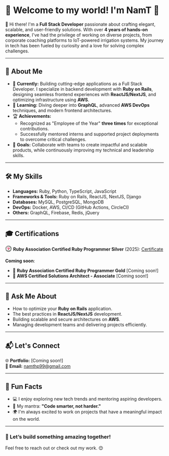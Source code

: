 # 🌟 Welcome to my world! I'm **NamT** 🌟  

👋 Hi there! I'm a **Full Stack Developer** passionate about crafting elegant, scalable, and user-friendly solutions. With over **4 years of hands-on experience**, I've had the privilege of working on diverse projects, from corporate coaching platforms to IoT-powered irrigation systems. My journey in tech has been fueled by curiosity and a love for solving complex challenges.

---

## 🚀 About Me  

- 🔭 **Currently:** Building cutting-edge applications as a Full Stack Developer. I specialize in backend development with **Ruby on Rails**, designing seamless frontend experiences with **ReactJS/NextJS**, and optimizing infrastructure using **AWS**.  
- 🌱 **Learning:** Diving deeper into **GraphQL**, advanced **AWS DevOps** techniques, and modern frontend architectures.  
- 🏆 **Achievements:**  
  - Recognized as "Employee of the Year" **three times** for exceptional contributions.  
  - Successfully mentored interns and supported project deployments to overcome critical challenges.  
- 🎯 **Goals:** Collaborate with teams to create impactful and scalable products, while continuously improving my technical and leadership skills.  

---

## 🛠️ My Skills  

- **Languages:** Ruby, Python, TypeScript, JavaScript  
- **Frameworks & Tools:** Ruby on Rails, ReactJS, NextJS, Django  
- **Databases:** MySQL, PostgreSQL, MongoDB  
- **DevOps:** Docker, AWS, CI/CD (GitHub Actions, CircleCI)  
- **Others:** GraphQL, Firebase, Redis, jQuery  

---

## 🎓 Certifications

<div style="display: flex; align-items: end;"><img src="./logos/logo_silver_v3.svg" alt="Alt Text" width="20" height="20"> <span><span style="margin-left: 5px; font-weight: bold;">Ruby Association Certified Ruby Programmer Silver</span> (2025): <a href="./certificates/ruby_association_certified_ruby_programmer_silver.pdf">Certificate</a></span></div>

####
**Coming soon**: 
- 📜 **Ruby Association Certified Ruby Programmer Gold** [Coming soon!]
- 📜 **AWS Certified Solutions Architect - Associate** [Coming soon!]

---

## 💬 Ask Me About  
- How to optimize your **Ruby on Rails** application.  
- The best practices in **ReactJS/NextJS** development.  
- Building scalable and secure architectures on **AWS**.  
- Managing development teams and delivering projects efficiently.  

---

## 📬 Let's Connect  

🌐 **Portfolio:** [Coming soon!]  
📧 **Email:** namthp99@gmail.com  

---

## 🌈 Fun Facts  

- 💻 I enjoy exploring new tech trends and mentoring aspiring developers.  
- 🎯 My mantra: **"Code smarter, not harder."**  
- 🌍 I'm always excited to work on projects that have a meaningful impact on the world.  

---

### 🚀 Let’s build something amazing together!  
Feel free to reach out or check out my work. 😊
